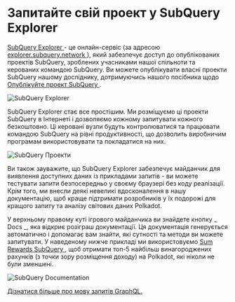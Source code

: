 # Запитайте свій проект у SubQuery Explorer

[ SubQuery Explorer ](https://explorer.subquery.network) - це онлайн-сервіс (за адресою [ explorer.subquery.network ](https://explorer.subquery.network)), який забезпечує доступ до опублікованих проектів SubQuery, зроблених учасниками нашої спільноти та керованих командою SubQuery. Ви можете опублікувати власні проекти SubQuery нашому досліднику, дотримуючись нашого посібника щодо [ Опублікуйте проект SubQuery ](../publish/publish.md).

![SubQuery Explorer](https://static.subquery.network/media/explorer/explorer-header.png)

SubQuery Explorer стає все простішим. Ми розміщуємо ці проекти SubQuery в Інтернеті і дозволяємо кожному запитувати кожного безкоштовно. Ці керовані вузли будуть контролюватися та працювати командою SubQuery на рівні продуктивності, що дозволить виробничим програмам використовувати та покладатися на них.

![SubQuery Проекти](https://static.subquery.network/media/explorer/explorer-project.png)

Ви також зауважите, що SubQuery Explorer забезпечує майданчик для виявлення доступних даних із прикладами запитів - ви можете тестувати запити безпосередньо у своєму браузері без коду реалізації. Крім того, ми внесли деякі невеликі вдосконалення в нашу документацію, щоб краще підтримати розробників у їх подорожі для кращого запиту та аналізу світових даних Polkadot.

У верхньому правому куті ігрового майданчика ви знайдете кнопку _ Docs _, яка відкриє розіграш документації. Ця документація генерується автоматично і допомагає вам знайти, які сутності та методи ви можете запитувати. У наведеному нижче прикладі ми використовуємо [ Sum Rewards SubQuery ](https://explorer.subquery.network/subquery/OnFinality-io/sum-reward), щоб отримати топ-5 найбільш винагороджених рахунків (з точки зору розміщення доходу) на Polkadot, які ніколи не були зменшені.

![SubQuery Documentation](https://static.subquery.network/media/explorer/explorer-documentation.png)

[Дізнатися більше про мову запитів GraphQL.](./graphql.md)
